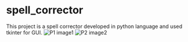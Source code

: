 # spell_corrector
This project is a spell corrector developed in python language and used tkinter for GUI.
![P1 image1](https://github.com/Vamshig59/spell_corrector/assets/125589846/10a445f7-9c9c-47ec-801d-6ee3afcdd871)
![P2 image2](https://github.com/Vamshig59/spell_corrector/assets/125589846/00101eab-2f0c-4fd1-9924-16a6a6d2d102)

